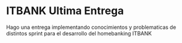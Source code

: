 # ITBANK Ultima Entrega
Hago una entrega implementando conocimientos y problematicas de distintos sprint para el desarrollo del homebanking ITBANK